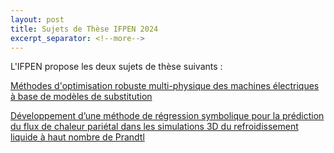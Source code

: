 ```yaml
---
layout: post
title: Sujets de Thèse IFPEN 2024
excerpt_separator: <!--more-->
---
```

L'IFPEN propose les deux sujets de thèse suivants :

[Méthodes d'optimisation robuste multi-physique des machines électriques à base de modèles de substitution](/files/jobs/these-IFPEN-ENS-Optim_multiphysique_machines-électriques.pdf)

[Développement d’une méthode de régression symbolique pour la prédiction du flux de chaleur pariétal dans les simulations 3D du refroidissement liquide à haut nombre de Prandtl](/files/jobs/these-IFPEN-LISN-regression-symbolique.pdf)


